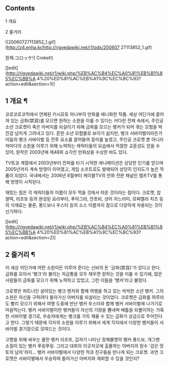 ## Contents

    

1 개요

2 줄거리

![20060727113852_1.gif](http://z4.enha.kr/http://rigvedawiki.net/r1/pds/200607
27113852_1.gif)

원제:コロッケ!( Croket!)

[[edit](http://rigvedawiki.net/r1/wiki.php/%EB%AC%B4%EC%A0%81%EB%B1%85%EC%BB%A
4%20%ED%81%AC%EB%A1%9C%EC%BC%93?action=edit&section=1)]

## 1 개요 ¶

코로코로코믹에서 연재된 키시모토 마나부의 만화를 애니화한 작품. 세상 어딘가에 흩어져 있는 금화(禁貨)를 모으면 원하는 소원을 이룰 수
있다는 커다란 전제 속에서, 주인공 소년 크로켓이 죽은 아버지를 되살리기 위해 금화를 모으는 뱅커가 되어 겪는 모험을 박진감 넘치게 그려내고
있다. 흔한 소년 모험물로 보이기 쉽지만, 뱅크 서바이벌이라든가 어둠의 뱅크 서바이벌 등 전투 요소를 끌어들여 흥미를 높였고, 주인공 크로켓
뿐 아니라 저마다의 소원을 이루기 위해 노력하는 캐릭터들의 모습에서 적절한 교훈성도 얻을 수 있어, 원작은 2003년에 제48회 쇼각칸
만화상을 수상한 바도 있다.

  

TV토쿄 계열에서 2003년부터 전파를 타기 시작한 애니메이션은 상당한 인기를 얻으며 2005년까지 계속 방영이 이어졌고, 게임 소프트로도
발매되어 상당히 인지도가 높은 작품이 되었다. 국내에서는 2006년 8월부터 케이블TV의 만화 전문 채널인 챔프TV를 통해 방영이 시작된다.

  

재밌는 점은 각 캐릭터들의 이름이 모두 먹을 것에서 따온 것이라는 점이다. 크로켓, 찹쌀떡, 리조또 등의 완성된 요리부터, 푸아그라,
안초비, 상어 지느러미, 모짜렐라 치즈 등의 식재료는 물론, 퐁드보나 우스터 등의 소스 이름까지 참으로 다양하게 차용되는 것이 신기하다.

[[edit](http://rigvedawiki.net/r1/wiki.php/%EB%AC%B4%EC%A0%81%EB%B1%85%EC%BB%A
4%20%ED%81%AC%EB%A1%9C%EC%BC%93?action=edit&section=2)]

## 2 줄거리 ¶

이 세상 어딘가에 어떤 소원이든 이루어 준다는 신비의 돈 '금화(禁貨)'가 있다고 한다. 금화를 모아서 '뱅크'라 불리는 저금통을 모두
채우면 원하는 것을 이룰 수 있기에, 많은 사람들이 금화를 모으기 위해 노력하고 있었고, 그런 이들을 '뱅커'라고 불렀다.

  

크로켓은 파트너인 살아있는 뱅크 멘치와 함께 여행을 하고 있는 씩씩한 소년 뱅커. 그의 소원은 자신을 구하려다 돌아가신 아버지를 되살리는
것이었다. 크로켓은 금화를 하루라도 빨리 모으기 위해서 여행 도중에 만난 뱅커 우스터와 함께 뱅커 서바이벌에 나가기로 마음먹는다. 뱅커
서바이벌이란 뱅커들이 자신의 기량을 뽐내며 배틀을 되풀이하는 가혹한 서바이벌 경기로, 우승자에게는 뱅크를 가득 채울 수 있는 금화가 상금으로
주어진다고 한다. 그렇기 때문에 각자의 소원을 이루기 위해서 세계 각지에서 다양한 뱅커들이 서바이벌 경기장으로 모여드는 것이다.

  

고향을 위해 싸우는 쿨한 뱅커 리조또, 갑자기 나타난 정체불명의 뱅커 퐁드보, 개그맨 소질이 있는 뱅커 푸링푸링. 그리고 대회의 이곳저곳에
출몰하는 아버지의 원수 '검은 망토의 남자'까지... 뱅커 서바이벌에서 다양한 적과 친구들을 만나게 되는 크로켓. 과연 크로켓은 서바이벌에서
우승하여 돌아가신 아버지와 재회할 수 있을 것인지?

